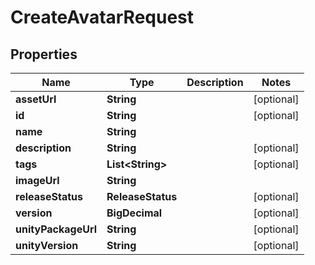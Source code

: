 

# CreateAvatarRequest


## Properties

| Name | Type | Description | Notes |
|------------ | ------------- | ------------- | -------------|
|**assetUrl** | **String** |  |  [optional] |
|**id** | **String** |  |  [optional] |
|**name** | **String** |  |  |
|**description** | **String** |  |  [optional] |
|**tags** | **List&lt;String&gt;** |   |  [optional] |
|**imageUrl** | **String** |  |  |
|**releaseStatus** | **ReleaseStatus** |  |  [optional] |
|**version** | **BigDecimal** |  |  [optional] |
|**unityPackageUrl** | **String** |  |  [optional] |
|**unityVersion** | **String** |  |  [optional] |



